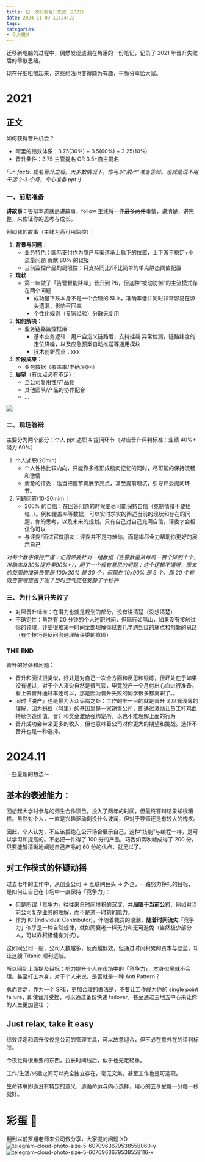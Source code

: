 ```yaml
---
title: 记一次蚂蚁晋升失败（2021）
date: 2024-11-09 11:24:22
tags:
categories:
- 个人相关
---
```


迁移新电脑的过程中，偶然发现遗漏在角落的一份笔记，记录了 2021 年晋升失败后的零散思绪。

现在仔细咀嚼起来，这些想法也变得颇为有趣，干脆分享给大家。

<!--more-->

# 2021

## 正文
如何获得晋升机会？
- 阿里的绩效体系：3.75(30%) + 3.5(60%) + 3.25(10%)
- 晋升条件：3.75 主管提名 OR 3.5+自主提名

*Fun facts: 提名晋升之后，大多数情况下，你可以“脱产”准备答辩。也就是说不用干活 2-3 个月，专心准备 ppt :)*

### 一、前期准备
**讲故事**：答辩本质就是讲故事，follow 主线将一件~~最多两件~~事情，讲清楚，讲完整，来佐证你的思考与成长。

例如我的故事（主线为高可用监控）：
1. **背景与问题**：
    - 业务特色：国际支付作为商户与渠道承上启下的位置，上下游不稳定+小流量问题 贡献 80% 的误报
    - 当前监控产品的局限性：只支持同比/环比简单的单点静态阈值配置
2. **现状**：
    - 第一年做了「告警智能降噪」晋升到 P6，但这种“被动防御”的主流模式存在两个问题：
        - 成功量下跌本身不是一个合理的 SLIs，准确率低并同时非常容易在源头遗漏，影响召回率
        - 个性化规则（专家经验）分散无复用
3. **如何解决**：
    - 业务链路监控框架：
        - 基本业务逻辑：用户自定义链路后，支持挂载 异常检测，链路纬度的定位降噪，以及应急预案自动推送等通用模块
        - 技术创新亮点：xxx
4. **阶段成果**：
    - 业务数据（覆盖率/准确/召回）
5. **展望**（有优点必有不足）：
    - 全公司复用性/产品化
    - 其他团队/产品的协作配合
    - ...

![](../images/blog/2021-09-04-jvm-note/17311220522080.jpg)


### 二、现场答辩
主要分为两个部分：个人 ppt 述职 & 提问环节（对应晋升评判标准：业绩 40%+ 潜力 60%）

1. 个人述职(20min)：
    - 个人性格比较内向，只能靠多练形成肌肉记忆的同时，尽可能的保持流畅和激情
    - 疲惫的评委：适当把握节奏展示亮点，甚至提前埋坑，引导评委提问环节。
2. 问题回答(10-20min)：
    - 200% 的自信：在回答问题的时候要尽可能保持自信（克制情绪不要抬杠..）。例如覆盖率等数据，可以实时求实的阐述当前的现状和存在的问题，你的思考，以及未来的规划。只有自己对自己充满自信，评委才会相信你可以
    - 与评委/面试官做朋友：评委并不是刁难你，而是竭尽全力帮助你更好的展示自己

*对每个数字保持严谨：记得评委针对一组数据（告警数量从每周一百个降到十个，准确率从30%提升至90%+），问了一个很有意思的问题：这个逻辑不通呀，原来的每周的准确告警是 100x30% 是 30 个，但现在 10x90% 是 9 个，那 20 个有效告警哪里去了呢？当时空气突然安静了十秒钟*

### 三、为什么晋升失败了
- 对照晋升标准：在潜力也就是规划的部分，没有讲清楚（没想清楚）
- 不确定性：虽然有 20 分钟的个人述职时间，但隔行如隔山，如果没有接触过你的领域，评委很难第一时间全部理解你过去几年遇到过的痛点和创新的思路（有个技巧是反问沟通理解评委的意图）

### THE END
晋升的好处和问题：
- 晋升和面试很类似，好处是对自己一次全方面和反思和锻炼，但坏处在于如果没有通过，对于个人来说自然是很气馁，毕竟脱产一个月付出心血进行准备。看上去晋升通过率还可以，那是因为晋升失败的同学很多都离职了。。
- 同时「脱产」也是最为大众诟病之处：工作的唯一目的就是晋升 :( 以我浅薄的理解，因为蚂蚁（阿里）的基因里是一家销售公司，即通过激励让员工打鸡血持续创造价值，晋升和奖金激励强绑定所，以也不难理解上面的行为
- 晋升成功会带来更多的收入，但也意味着公司对你更大的期望和挑战。选择不晋升也是一种选择。


# 2024.11

一些最新的想法～

## 基本的表述能力：
回想起大学时参与的师生合作项目，投入了两年的时间，但最终答辩结果却很糟糕。虽然对个人，一直是兴趣驱动倒没什么波澜，但对于导师还是有较大的愧疚。

因此，个人认为，不应该拒绝在公开场合展示自己，这种“技能”与编程一样，是可以学习和提高的。不必把一件得了 100 分的产品，巧舌如簧吹嘘成得了 200 分，只要能够清晰地阐述自己产品的 60 分的优点，就足以了。

## 对工作模式的怀疑动摇
过去七年的工作中，从创业公司 -> 互联网巨头 -> 外企，一路努力挣扎的目标，是如何让自己在市场中一直保持「竞争力」：
- 但是所谓「竞争力」往往来自时间堆积的沉淀，并**局限于当前公司**，例如对当前公司复杂业务的理解，而不是某一时刻的能力。
- 作为 IC (Individual Contributor)，伴随着裁员的浪潮，**随着时间流失**「竞争力」似乎是一种自然规律，就如同衰老一样无力和无可避免（当然极少部分人，可以靠积极健身对抗）。

这如同公司一般，公司人数越多，反而越低效，但通过时间积累的资本与壁垒，却让这艘 Titanic 顺利远航。

所以回到上面提及目标：努力提升个人在市场中的「竞争力」，本身似乎就不合理。甚至打工本身，对于个人来说，是否就是一种 Anti Pattern？

总而言之，作为一个 SRE，更加合理的做法是，不要让工作成为你的 single point failure，即使晋升受挫，可以通过备份快速 failover，甚至通过三地五中心来让你的人生更加健壮 :)

## Just relax, take it easy
绩效评定和晋升仅仅是公司的管理工具，可以故意迎合，但不必在意外在的评判标准。

今夜觉得很重要的东西，拉长时间线后，似乎也无足轻重。

工作/生活/兴趣之间可以完全独立存在，毫无交集。甚至工作也是可选项。

生命转瞬即逝没有特定的意义，遵循命运与内心选择，用心的去享受每一分每一秒就好。

# 彩蛋 🥳
翻到以前罗翔老师来公司做分享，大家提的问题 XD
![telegram-cloud-photo-size-5-6070963679538558060-y](../images/blog/2021-09-04-jvm-note/telegram-cloud-photo-size-5-6070963679538558060-y.jpg)
![telegram-cloud-photo-size-5-6070963679538558116-x](../images/blog/2021-09-04-jvm-note/telegram-cloud-photo-size-5-6070963679538558116-x.jpg)
